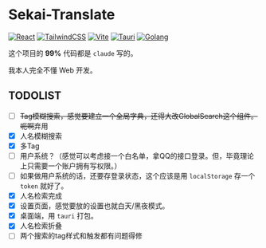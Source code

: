 # Sekai-Translate

[![React](https://img.shields.io/badge/React-20232A?style=for-the-badge&logo=react&logoColor=61DAFB)](https://reactjs.org/)  [![TailwindCSS](https://img.shields.io/badge/Tailwind_CSS-38B2AC?style=for-the-badge&logo=tailwind-css&logoColor=white)](https://tailwindcss.com/)  [![Vite](https://img.shields.io/badge/Vite-646CFF?style=for-the-badge&logo=vite&logoColor=white)](https://vitejs.dev/) [![Tauri](https://img.shields.io/badge/Tauri-000000?style=for-the-badge&logo=tauri&logoColor=white)](https://tauri.studio/) [![Golang](https://img.shields.io/badge/Go-00ADD8?style=for-the-badge&logo=go&logoColor=white)](https://golang.org/)

这个项目的 **99%** 代码都是 `claude` 写的。

我本人完全不懂 Web 开发。

## TODOLIST

- [ ] ~~Tag模糊搜索，感觉要建立一个全局字典，还得大改GlobalSearch这个组件。呃啊~~弃用
- [x] 人名模糊搜索
- [x] 多Tag
- [ ] 用户系统？（感觉可以考虑接一个白名单，拿QQ的接口登录。但，毕竟理论上只需要一个账户拥有写权限。）
- [ ] 如果做用户系统的话，还要存登录状态，这个应该是用 `localStorage` 存一个 `token` 就好了。
- [x] 人名检索完成
- [x] 设置页面，感觉要放的设置也就白天/黑夜模式。
- [x] 桌面端，用 `tauri` 打包。
- [x] 人名检索折叠
- [ ] 两个搜索的tag样式和触发都有问题得修